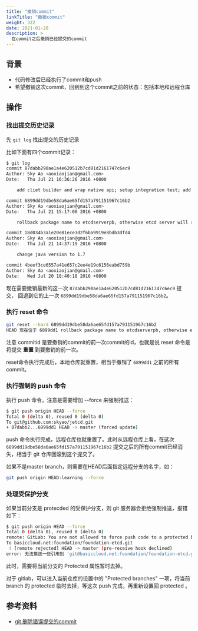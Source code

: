 ```yaml
---
title: "撤销commit"
linkTitle: "撤销commit"
weight: 322
date: 2021-01-20
description: >
  在commit之后撤销已经提交的commit
---
```


## 背景

- 代码修改后已经执行了commit和push
- 希望撤销这次commit，回到到这个commit之前的状态：包括本地和远程仓库

## 操作

### 找出提交历史记录

先 `git log` 找出提交的历史记录

比如下面有四个commit记录：

```bash
$ git log
commit 87dabb290ae1a4e620512b7cd81d2161747c6ec9
Author: Sky Ao <aoxiaojian@gmail.com>
Date:   Thu Jul 21 16:36:26 2016 +0800

    add cliet builder and wrap native api; setup integration test; add first unit test case and integration test case

commit 6899dd19dbe58da6ae65fd157a791151967c16b2
Author: Sky Ao <aoxiaojian@gmail.com>
Date:   Thu Jul 21 15:17:00 2016 +0800

    rollback package name to etcdserverpb, otherwise etcd server will reject the request

commit 18d034b3a1e20e81ece3d2f6ba9919e8bdb3dfd4
Author: Sky Ao <aoxiaojian@gmail.com>
Date:   Thu Jul 21 14:37:19 2016 +0800

    change java version to 1.7

commit 4beef3ce6557a41e657c2ee4e19c6156eabd759b
Author: Sky Ao <aoxiaojian@gmail.com>
Date:   Wed Jul 20 18:40:18 2016 +0800
```

现在需要撤销最新的这一次 `87dabb290ae1a4e620512b7cd81d2161747c6ec9` 提交， 回退到它的上一次 `6899dd19dbe58da6ae65fd157a791151967c16b2`。

### 执行 reset 命令

```bash
git reset --hard 6899dd19dbe58da6ae65fd157a791151967c16b2
HEAD 现在位于 6899dd1 rollback package name to etcdserverpb, otherwise etcd server will reject the request
```

注意 commitid 是要撤销的commit的前一次commit的id，也就是说 reset 命令是将提交 **重置** 到要撤销的前一次。

reset命令执行完成后，本地仓库就重置，相当于撤销了 `6899dd1` 之前的所有commit。

### 执行强制的 push 命令

执行 push 命令，注意是需要增加 --force 来强制推送：

```bash
$ git push origin HEAD --force
Total 0 (delta 0), reused 0 (delta 0)
To git@github.com:skyao/jetcd.git
+ 87dabb2...6899dd1 HEAD -> master (forced update)
```

push 命令执行完成，远程仓库也就重置了。此时从远程仓库上看，在这次 `6899dd19dbe58da6ae65fd157a791151967c16b2` 提交之后的所有commit已经消失，相当于 git 仓库回滚到这个提交了。

如果不是master branch，则需要在HEAD后面指定远程分支的名字，如：

```bash
git push origin HEAD:learning --force
```

### 处理受保护分支

如果当前分支是 protecded 的受保护分支，则 git 服务器会拒绝强制推送，报错如下：

```bash
$ git push origin HEAD --force
Total 0 (delta 0), reused 0 (delta 0)
remote: GitLab: You are not allowed to force push code to a protected branch on this project.
To basiccloud.net:foundation/foundation-etcd.git
 ! [remote rejected] HEAD -> master (pre-receive hook declined)
error: 无法推送一些引用到 'git@basiccloud.net:foundation/foundation-etcd.git'
```

此时，需要将当前分支的 Protected 属性暂时去掉。

对于 gitlab，可以进入当前仓库的设置中的 "Protected branches" 一项，将当前 branch 的 protected 临时去掉，等这次 push 完成，再重新设置回 protected 。

## 参考资料

- [git 删除错误提交的commit](https://www.douban.com/note/189603387/)
